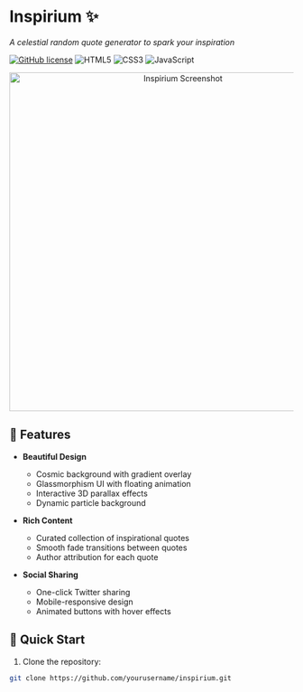 # Inspirium ✨  
*A celestial random quote generator to spark your inspiration*

[![GitHub license](https://img.shields.io/badge/license-MIT-blue.svg)](LICENSE)
![HTML5](https://img.shields.io/badge/HTML5-E34F26?logo=html5&logoColor=white)
![CSS3](https://img.shields.io/badge/CSS3-1572B6?logo=css3&logoColor=white)
![JavaScript](https://img.shields.io/badge/JavaScript-F7DF1E?logo=javascript&logoColor=black)

<div align="center">
  <img src="https://i.imgur.com/Jf5y4Qp.png" alt="Inspirium Screenshot" width="600">
</div>

## 🌟 Features

- **Beautiful Design**
  - Cosmic background with gradient overlay
  - Glassmorphism UI with floating animation
  - Interactive 3D parallax effects
  - Dynamic particle background

- **Rich Content**
  - Curated collection of inspirational quotes
  - Smooth fade transitions between quotes
  - Author attribution for each quote

- **Social Sharing**
  - One-click Twitter sharing
  - Mobile-responsive design
  - Animated buttons with hover effects

## 🚀 Quick Start

1. Clone the repository:
```bash
git clone https://github.com/yourusername/inspirium.git
